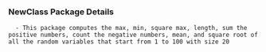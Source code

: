 ### NewClass Package Details
      - This package computes the max, min, square max, length, sum the positive numbers, count the negative numbers, mean, and square root of all the random variables that start from 1 to 100 with size 20